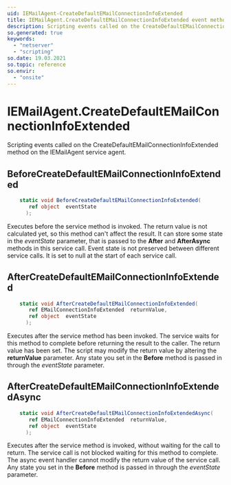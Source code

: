 ```yaml
---
uid: IEMailAgent-CreateDefaultEMailConnectionInfoExtended
title: IEMailAgent.CreateDefaultEMailConnectionInfoExtended event method
description: Scripting events called on the CreateDefaultEMailConnectionInfoExtended method on the IEMailAgent service agent.
so.generated: true
keywords:
  - "netserver"
  - "scripting"
so.date: 19.03.2021
so.topic: reference
so.envir:
  - "onsite"
---
```

# IEMailAgent.CreateDefaultEMailConnectionInfoExtended

Scripting events called on the <see cref='M:SuperOffice.CRM.Services.IEMailAgent.CreateDefaultEMailConnectionInfoExtended'>CreateDefaultEMailConnectionInfoExtended</see> method on the <see cref='IEMailAgent'>IEMailAgent</see>  service agent.

## BeforeCreateDefaultEMailConnectionInfoExtended
```cs
    static void BeforeCreateDefaultEMailConnectionInfoExtended(
       ref object  eventState
      );
```
Executes before the service method is invoked.
The return value is not calculated yet, so this method can't affect the result.
It can store some state in the *eventState* parameter, that is passed to the **After** and **AfterAsync** methods in this service call.
Event state is not preserved between different service calls. It is set to null at the start of each service call.
## AfterCreateDefaultEMailConnectionInfoExtended
```cs
    static void AfterCreateDefaultEMailConnectionInfoExtended(
       ref EMailConnectionInfoExtended  returnValue,
       ref object  eventState
      );
```
Executes after the service method has been invoked. The service waits for this method to complete before returning the result to the caller.
The return value has been set. The script may modify the return value by altering the **returnValue** parameter.
Any state you set in the **Before** method is passed in through the *eventState* parameter.
## AfterCreateDefaultEMailConnectionInfoExtendedAsync
```cs
    static void AfterCreateDefaultEMailConnectionInfoExtendedAsync(
       ref EMailConnectionInfoExtended  returnValue,
       ref object  eventState
      );
```
Executes after the service method is invoked, without waiting for the call to return.
The service call is not blocked waiting for this method to complete.
The async event handler cannot modify the return value of the service call.
Any state you set in the **Before** method is passed in through the *eventState* parameter.

